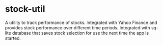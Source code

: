 # stock-util

A utility to track performance of stocks. Integrated with Yahoo Finance and provides stock performance over different time periods.
Integrated with sq-lite database that saves stock selection for use the next time the app is started.

